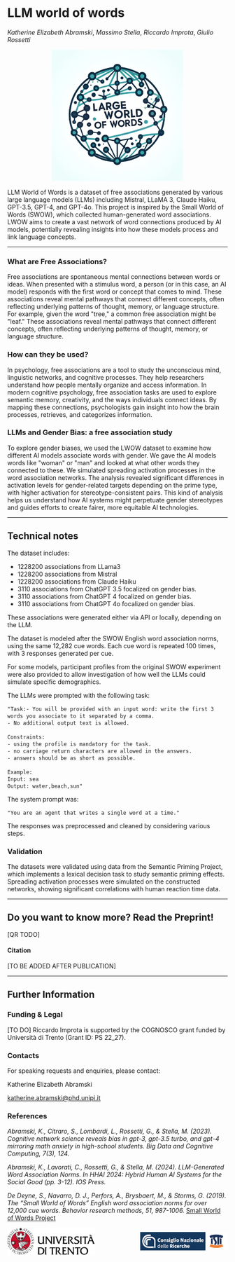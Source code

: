 # LLM world of words
_Katherine Elizabeth Abramski_, _Massimo Stella_, _Riccardo Improta_, _Giulio Rossetti_

<p align="center">
  <img src="LWOW Logo.jpg" alt="Logo" width="300"/>
</p>

LLM World of Words is a dataset of free associations generated by various large language models (LLMs) including Mistral, LLaMA 3, Claude Haiku, GPT-3.5, GPT-4, and GPT-4o. This project is inspired by the Small World of Words (SWOW), which collected human-generated word associations. LWOW aims to create a vast network of word connections produced by AI models, potentially revealing insights into how these models process and link language concepts.


-------

### What are Free Associations?
Free associations are spontaneous mental connections between words or ideas. When presented with a stimulus word, a person (or in this case, an AI model) responds with the first word or concept that comes to mind. These associations reveal mental pathways that connect different concepts, often reflecting underlying patterns of thought, memory, or language structure. For example, given the word "tree," a common free association might be "leaf." These associations reveal mental pathways that connect different concepts, often reflecting underlying patterns of thought, memory, or language structure.

### How can they be used?
In psychology, free associations are a tool to study the unconscious mind, linguistic networks, and cognitive processes. They help researchers understand how people mentally organize and access information. In modern cognitive psychology, free association tasks are used to explore semantic memory, creativity, and the ways individuals connect ideas. By mapping these connections, psychologists gain insight into how the brain processes, retrieves, and categorizes information.

### LLMs and Gender Bias: a free association study

To explore gender biases, we used the LWOW dataset to examine how different AI models associate words with gender. We gave the AI models words like "woman" or "man" and looked at what other words they connected to these. We simulated spreading activation processes in the word association networks. The analysis revealed significant differences in activation levels for gender-related targets depending on the prime type, with higher activation for stereotype-consistent pairs. This kind of analysis helps us understand how AI systems might perpetuate gender stereotypes and guides efforts to create fairer, more equitable AI technologies.

------

## Technical notes
The dataset includes:
- 1228200 associations from LLama3
- 1228200 associations from Mistral
- 1228200 associations from Claude Haiku
- 3110 associations from ChatGPT 3.5 focalized on gender bias.
- 3110 associations from ChatGPT 4 focalized on gender bias.
- 3110  associations from ChatGPT 4o focalized on gender bias.
  
These associations were generated either via API or locally, depending on the LLM.

The dataset is modeled after the SWOW English word association norms, using the same 12,282 cue words. Each cue word is repeated 100 times, with 3 responses generated per cue.

For some models, participant profiles from the original SWOW experiment were also provided to allow investigation of how well the LLMs could simulate specific demographics.

The LLMs were prompted with the following task:
```
"Task:- You will be provided with an input word: write the first 3 words you associate to it separated by a comma.
- No additional output text is allowed.
               
Constraints:
- using the profile is mandatory for the task.
- no carriage return characters are allowed in the answers.
- answers should be as short as possible.
                           
Example:
Input: sea
Output: water,beach,sun"
```
The system prompt was:
```
"You are an agent that writes a single word at a time."
```

The responses was preprocessed and cleaned by considering various steps.

### Validation

The datasets were validated using data from the Semantic Priming Project, which implements a lexical decision task to study semantic priming effects. Spreading activation processes were simulated on the constructed networks, showing significant correlations with human reaction time data.

------

## Do you want to know more? Read the Preprint!

[QR TODO]

#### Citation
[TO BE ADDED AFTER PUBLICATION]

-----

## Further Information


### Funding & Legal
[TO DO]
Riccardo Improta is supported by the COGNOSCO grant funded by Università di Trento (Grant ID: PS 22_27).

### Contacts

For speaking requests and enquiries, please contact:

Katherine Elizabeth Abramski

katherine.abramski@phd.unipi.it 



### References



_Abramski, K., Citraro, S., Lombardi, L., Rossetti, G., & Stella, M. (2023). Cognitive network science reveals bias in gpt-3, gpt-3.5 turbo, and gpt-4 mirroring math anxiety in high-school students. Big Data and Cognitive Computing, 7(3), 124._

_Abramski, K., Lavorati, C., Rossetti, G., & Stella, M. (2024). LLM-Generated Word Association Norms. In HHAI 2024: Hybrid Human AI Systems for the Social Good (pp. 3-12). IOS Press._

_De Deyne, S., Navarro, D. J., Perfors, A., Brysbaert, M., & Storms, G. (2019). The “Small World of Words” English word association norms for over 12,000 cue words. Behavior research methods, 51, 987-1006._ [Small World of Words Project](https://smallworldofwords.org/en/project/)

<div style="display: flex; justify-content: space-between; align-items: center;">
  <!-- Left-aligned logo -->
  <img src="logo_unitn.png" alt="Unitn Logo" width="200" />
  
  <!-- Right-aligned logo -->
  <img src="logo_isti.png" alt="ISTI Logo" width="200" style="pointer-events: none;"/>
</div>
